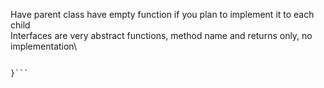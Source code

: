 Have parent class have empty function if you plan to implement it to each child\
Interfaces are very abstract functions, method name and returns only, no implementation\
```public interface ActionThisThingCanDo{

}```
